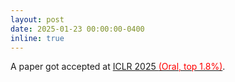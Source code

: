 ```yaml
---
layout: post
date: 2025-01-23 00:00:00-0400
inline: true
---
```


A paper got accepted at <a href='https://openreview.net/forum?id=cH65nS5sOz&referrer=%5BAuthor%20Console%5D(%2Fgroup%3Fid%3DICLR.cc%2F2025%2FConference%2FAuthors%23your-submissions)'>ICLR 2025 <FONT COLOR="#FF0000">(Oral, top 1.8%)</FONT></a>.

